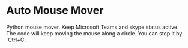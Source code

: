 # Auto Mouse Mover
Python mouse mover. Keep Microsoft Teams and skype status active.  
The code will keep moving the mouse along a circle. You can stop it by `Ctrl+C.
